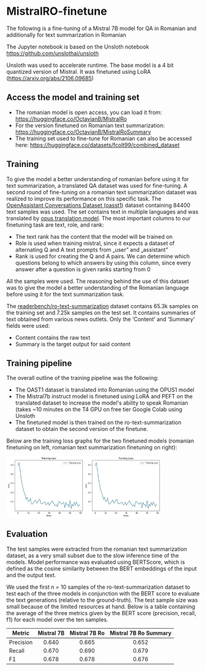 # MistralRO-finetune
The following is a fine-tuning of a Mistral 7B model for QA in Romanian and additionally for text summarization in Romanian

The Jupyter notebook is based on the Unsloth notebook https://github.com/unslothai/unsloth

Unsloth was used to accelerate runtime. The base model is a 4 bit quantized version of Mistral. It was finetuned using LoRA (https://arxiv.org/abs/2106.09685)

## Access the model and training set

* The romanian model is open access, you can load it from: https://huggingface.co/OctavianB/MistralRo
* For the version finetuned on Romanian text summarization: https://huggingface.co/OctavianB/MistralRoSummary
* The training set used to fine-tune for Romanian can also be accessed here: https://huggingface.co/datasets/fcolt99/combined_dataset

## Training

To give the model a better understanding of romanian before using it for text summarization, a translated QA dataset was used for fine-tuning. A second round of fine-tuning on a romanian text summarization dataset was realized to improve its performance on this specific task.
The  [OpenAssistant Conversations Dataset (oasst1)](https://huggingface.co/datasets/readerbench/ro-text-summarization) dataset containing 84400 text samples was used.
The set contains text in multiple languages and was translated by [opus translation model](https://huggingface.co/Helsinki-NLP/opus-mt-en-ro).
The most important columns to our finetuning task are text, role, and rank:
*	The text rank has the content that the model will be trained on
*	Role is used when training mistral, since it expects a dataset of alternating Q and A text prompts from „user” and „assistant”
*	Rank is used for creating the Q and A pairs. We can determine which questions belong to which answers by using this column, since every answer after a question is given ranks starting from 0

All the samples were used. The reasoning behind the use of this dataset was to give the model a better understanding of the Romanian language before using it for the text summarization task.

The [readerbench/ro-text-summarization](https://huggingface.co/datasets/readerbench/ro-text-summarization) dataset contains 65.3k samples on the training set and 7.25k samples on the test set. It contains summaries of text obtained from various news outlets. Only the ‘Content’ and ‘Summary’ fields were used:
*	Content contains the raw text
*	Summary is the target output for said content

## Training pipeline

The overall outline of the training pipeline was the following:
*	The OAST1 dataset is translated into Romanian using the OPUS1 model
*	The Mistral7b instruct model is finetuned using LoRA and PEFT on the translated dataset to increase the model's ability to speak Romanian (takes ~10 minutes on the T4 GPU on free tier Google Colab using Unsloth
*	The finetuned model is then trained on the ro-text-summarization dataset to obtain the second version of the finetune.

Below are the training loss graphs for the two finetuned models (romanian finetuning on left, romanian text summarization finetuning on right):

<div style="display: flex;" align="center">
  <img src="./figs/Loss Romanian finetune.jpg" style="width: 40%;">
  <img src="./figs/Loss Romanian finetune.jpg" style="width: 40%;">
</div>

## Evaluation


The test samples were extracted from the romanian text summarization dataset, as a very small subset due to the slow inference time of the models. Model performance was evaluated using BERTScore, which is defined as the cosine similarity between the BERT embeddings of the input and the output text.

We used the first n = 10 samples of the ro-text-summarization dataset to test each of the three models in conjunction with the BERT score to evaluate the text generations (relative to the ground-truth). The test sample size was small because of the limited resources at hand. 
Below is a table containing the average of the three metrics given by the BERT score (precision, recall, f1) for each model over the ten samples.

<div align="center">
  
| Metric | Mistral 7B | Mistral 7B Ro | Mistral 7B Ro Summary |
|----------|:----------:|:----------:|:----------:|
| Precision | 0.640 | 0.665 | 0.652 |
| Recall | 0.670 | 0.690 | 0.679 |
| F1 | 0.678 | 0.678 | 0.676 |

</div>
  


